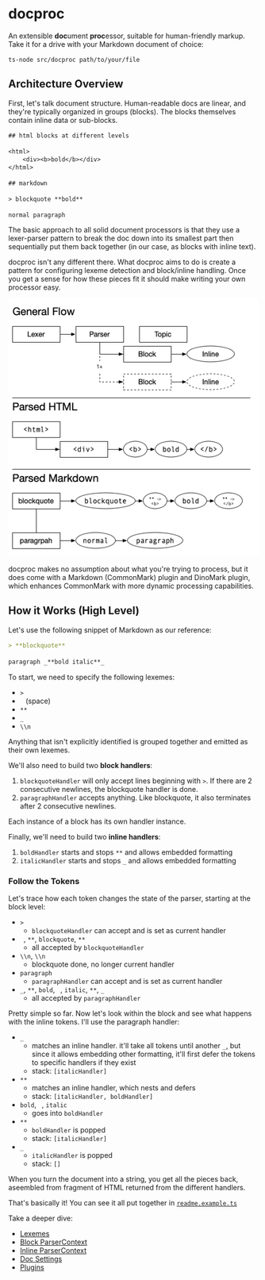 # docproc

An extensible **doc**ument **proc**essor, suitable for human-friendly markup. Take it for a drive with your Markdown document of choice:

```
ts-node src/docproc path/to/your/file
```

## Architecture Overview

First, let's talk document structure. Human-readable docs are linear, and they're typically organized in groups (blocks). The blocks themselves contain inline data or sub-blocks.

```
## html blocks at different levels

<html>
    <div><b>bold</b></div>
</html>

## markdown

> blockquote **bold**

normal paragraph
```

The basic approach to all solid document processors is that they use a lexer-parser pattern to break the doc down into  its smallest part then sequentially put them back together (in our case, as blocks with inline text).

docproc isn't any different there. What docproc aims to do is create a pattern for configuring lexeme detection and block/inline handling. Once you get a sense for how these pieces fit it should make writing your own processor easy.

![High Level Architecture](./docs/diagrams/overview/architecture-high-level.png)

docproc makes no assumption about what you're trying to process, but it does come with a Markdown (CommonMark) plugin and DinoMark plugin, which enhances CommonMark with more dynamic processing capabilities.

## How it Works (High Level)

Let's use the following snippet of Markdown as our reference:

```markdown
> **blockquote**

paragraph _**bold italic**_
```

To start, we need to specify the following lexemes:

- `>`
- ` ` (space)
- `**`
- `_`
- `\\n`

Anything that isn't explicitly identified is grouped together and emitted as their own lexemes.

We'll also need to build two **block handlers**:

1. `blockquoteHandler` will only accept lines beginning with `>`. If there are 2 consecutive newlines, the blockquote handler is done.
2. `paragraphHandler` accepts anything. Like blockquote, it also terminates after 2 consecutive newlines.

Each instance of a block has its own handler instance.

Finally, we'll need to build two **inline handlers**: 

1. `boldHandler` starts and stops `**` and allows embedded formatting
2. `italicHandler` starts and stops `_` and allows embedded formatting

### Follow the Tokens
 
Let's trace how each token changes the state of the parser, starting at the block level:
 
- `>`
    - `blockquoteHandler` can accept and is set as current handler
- ` `, `**`, `blockquote`, `**`
    - all accepted by `blockquoteHandler`
- `\\n`, `\\n`
    -  blockquote done, no longer current handler
- `paragraph`
    - `paragraphHandler` can accept and is set as current handler
- `_`, `**`, `bold`, ` `, `italic`, `**`, `_`
    - all accepted by `paragraphHandler`

Pretty simple so far. Now let's look within the block and see what happens with the inline tokens. I'll use the paragraph handler:

- `_`
    - matches an inline handler. it'll take all tokens until another `_`, but since it allows embedding other formatting,
      it'll first defer the tokens to specific handlers if they exist
    - stack: `[italicHandler]`
- `**`
    - matches an inline handler, which nests and defers
    - stack: `[italicHandler, boldHandler]`
- `bold`, ` `, `italic`
    - goes into `boldHandler`
- `**`
    - `boldHandler` is popped
    - stack: `[italicHandler]`
- `_`
    - `italicHandler` is popped
    - stack: `[]`

When you turn the document into a string, you get all the pieces back, aseembled from fragment of HTML returned from the different handlers.

That's basically it! You can see it all put together in [<code>readme.example.ts</code>](./readme.example.ts)

Take a deeper dive:

- [Lexemes](./docs/lexer.md)
- [Block ParserContext](./docs/block-parser.md)
- [Inline ParserContext](./docs/inline-parser.md)
- [Doc Settings](./docs/doc-settings.md)
- [Plugins](./docs/plugin.md)